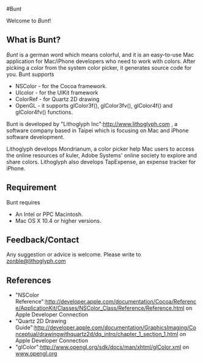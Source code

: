 #Bunt

Welcome to *Bunt*!

## What is Bunt?

*Bunt* is a german word which means colorful, and it is an easy-to-use Mac application for Mac/iPhone developers who need to work with colors. After picking a color from the system color picker, it generates source code for you. Bunt supports

* NSColor - for the Cocoa framework.
* UIcolor - for the UIKit framework
* ColorRef - for Quartz 2D drawing
* OpenGL - it supports glColor3f(), glColor3fv(), glColor4f() and glColor4fv() functions.

Bunt is developed by "Lithoglyph Inc":http://www.lithoglyph.com , a software company based in Taipei which is focusing on Mac and iPhone software development.

Lithoglyph develops Mondrianum, a color picker help Mac users to access the online resources of kuler, Adobe Systems' online society to explore and share colors. Lithoglyph also develops TapExpense, an expense tracker for iPhone.

## Requirement

Bunt requires 

* An Intel or PPC Macintosh.
* Mac OS X 10.4 or higher versions.

## Feedback/Contact

Any suggestion or advice is welcome. Please write to zonble@lithoglyph.com

## References

* "NSColor Reference":http://developer.apple.com/documentation/Cocoa/Reference/ApplicationKit/Classes/NSColor_Class/Reference/Reference.html on Apple Developer Connection
* "Quartz 2D Drawing Guide":http://developer.apple.com/documentation/GraphicsImaging/Conceptual/drawingwithquartz2d/dq_intro/chapter_1_section_1.html on Apple Developer Connection
* "glColor":http://www.opengl.org/sdk/docs/man/xhtml/glColor.xml on www.opengl.org